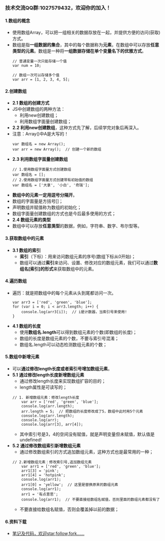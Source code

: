### 技术交流QQ群:1027579432，欢迎你的加入！
#### 1.数组的概念
- 使用数组Array，可以把一组相关的数据存放在一起，并提供方便的访问(获取)方式。
- 数组是指**一组数据的集合**，其中的每个数据称为**元素**，在数组中可以存放**任意类型的元素**。数组是一种将**一组数据存储在单个变量名下的优雅方式**。
    ```
    // 普通变量一次只能存储一个值
    var num = 10;
    
    // 数组一次可以存储多个值
    var arr = [1, 2, 3, 4, 5];
    ```
#### 2.创建数组
- **2.1 数组的创建方式**
- JS中创建数组的两种方法：
    - 利用new创建数组；
    - 利用数组字面量创建数组；
- **2.2 利用new创建数组**，这种方式先了解，后续学完对象后再深入。
- 注意：Array()中A是大写的！
    ```
    var 数组名 = new Array();
    var arr = new Array();  // 创建一个新的数组
    ```
- **2.3 利用数组字面量创建数组**
    ```
    // 1.使用数组字面量方式创建数组
    var 数组名 = [];
    // 2.使用数组字面量方式创建带有初始值的数组
    var 数组名 = ['大拿', '小白', '奇瑞'];
    ```
- **数组中的元素一定用逗号分隔开**。
- 数组的字面量是方括号[]；
- 声明数组并赋值称为数组的初始化；
- 数组字面量创建数组的方式也是今后最多使用的方式；
- **2.4 数组元素的类型**
- 数组中可以存放**任意类型**的数据，例如，字符串、数字、布尔型等。
#### 3.获取数组中的元素
- **3.1 数组的索引**
    - **索引**（下标）：用来访问数组元素的序号(数组下标从0开始)；
    - 数组可以通过**索引**来访问、设置、修改对应的数组元素，我们可以通过**数组名[索引]的形式**来获取数组中的元素。
#### 4.遍历数组
- 遍历：就是把数组中的每个元素从头到尾都访问一次。
    ```
    var arr3 = ['red', 'green', 'blue'];
    for (var i = 0; i < arr3.length; i++) {
        console.log(arr3[i]);  // i是计数器，当索引号来使用!
    }
    ```
- **4.1 数组的长度**
    -  使用**数组名.length**可以得到数组元素的个数(即数组的长度)；
    - 数组的长度是数组元素的个数，不要与索引号混淆；
    - 数组名.length可以动态检测数组元素的个数；
#### 5.数组中新增元素
- 可以**通过修改length长度或者索引号增加数组元素**。
- **5.1 通过修改length长度新增数组元素**
    - 通过修改length长度来实现数组扩容的目的；
    - length属性是可读写的；
    ```
    // 1. 新增数组元素：修改length长度
        var arr = ['red', 'green', 'blue'];
        console.log(arr.length);
        arr.length = 5;  // 把数组的长度修改成了5，数组中此时用5个元素
        console.log(arr.length);
        console.log(arr);
        console.log(arr[3], arr[4]);
    ```
    - 其中索引号是3，4的空间没有赋值，就是声明变量但未赋值，默认值是undefined!
- **5.2 通过修改数组索引新增数组元素**
    - 通过修改数组索引的方式追加数组元素，这种方式也是最常用的一种；
    ```
    // 2.新增数组元素：修改索引号,追加数组元素
        var arr1 = ['red', 'green', 'blue'];
        arr1[3] = 'pink';
        arr1[4] = 'hotpink';
        console.log(arr1);
        arr1[0] = 'yellow';  // 这里是替换原来的数组元素
        console.log(arr1);
        arr1 = '有点意思';
        console.log(arr1);  // 不要直接给数组名赋值，否则里面的数组元素都没有了
    ```
    - 不要直接给数组名赋值，否则会覆盖掉以前的数据；
#### 6.资料下载
- [笔记及代码，欢迎star,follow,fork......](https://github.com/cdlwhm1217096231/HTML_CSS_JavaScript/tree/master/JavaScript)